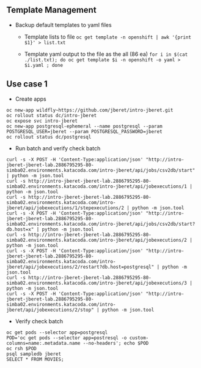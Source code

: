 ## Template Management


- Backup default templates to yaml files

  + Template lists to file
`oc get template -n openshift | awk '{print $1}' > list.txt`

  + Template yaml output to the file as the all (86 ea)
`for i in $(cat ./list.txt); do oc get template $i -n openshift -o yaml > $i.yaml ; done`


## Use case 1

- Create apps
```
oc new-app wildfly~https://github.com/jberet/intro-jberet.git
oc rollout status dc/intro-jberet
oc expose svc intro-jberet
oc new-app postgresql-ephemeral --name postgresql --param POSTGRESQL_USER=jberet --param POSTGRESQL_PASSWORD=jberet
oc rollout status dc/postgresql
```

- Run batch and verify check batch
```
curl -s -X POST -H 'Content-Type:application/json' "http://intro-jberet-jberet-lab.2886795295-80-simba02.environments.katacoda.com/intro-jberet/api/jobs/csv2db/start" | python -m json.tool
curl -s http://intro-jberet-jberet-lab.2886795295-80-simba02.environments.katacoda.com/intro-jberet/api/jobexecutions/1 | python -m json.tool
curl -s http://intro-jberet-jberet-lab.2886795295-80-simba02.environments.katacoda.com/intro-jberet/api/jobexecutions/1/stepexecutions/2 | python -m json.tool
curl -s -X POST -H 'Content-Type:application/json' "http://intro-jberet-jberet-lab.2886795295-80-simba02.environments.katacoda.com/intro-jberet/api/jobs/csv2db/start?db.host=x" | python -m json.tool
curl -s http://intro-jberet-jberet-lab.2886795295-80-simba02.environments.katacoda.com/intro-jberet/api/jobexecutions/2 | python -m json.tool
curl -s -X POST -H 'Content-Type:application/json' "http://intro-jberet-jberet-lab.2886795295-80-simba02.environments.katacoda.com/intro-jberet/api/jobexecutions/2/restart?db.host=postgresql" | python -m json.tool
curl -s http://intro-jberet-jberet-lab.2886795295-80-simba02.environments.katacoda.com/intro-jberet/api/jobexecutions/3 | python -m json.tool
curl -s -X POST -H 'Content-Type:application/json' "http://intro-jberet-jberet-lab.2886795295-80-simba02.environments.katacoda.com/intro-jberet/api/jobexecutions/2/stop" | python -m json.tool
```

- Verify check batch
```
oc get pods --selector app=postgresql
POD='oc get pods --selector app=postresql -o custom-columns=name:.metadata.name --no-headers'; echo $POD
oc rsh $POD
psql sampledb jberet
SELECT * FROM MOVIES;
```

